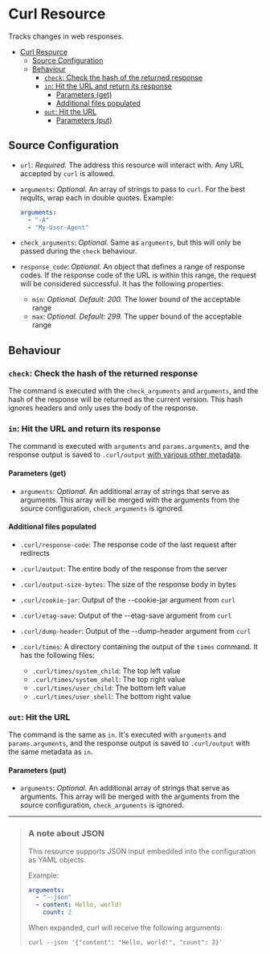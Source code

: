 # Curl Resource

Tracks changes in web responses.

- [Curl Resource](#curl-resource)
  - [Source Configuration](#source-configuration)
  - [Behaviour](#behaviour)
    - [`check`: Check the hash of the returned response](#check-check-the-hash-of-the-returned-response)
    - [`in`: Hit the URL and return its response](#in-hit-the-url-and-return-its-response)
      - [Parameters (get)](#parameters-get)
      - [Additional files populated](#additional-files-populated)
    - [`out`: Hit the URL](#out-hit-the-url)
      - [Parameters (put)](#parameters-put)

## Source Configuration

- `url`: *Required.* The address this resource will interact with. Any URL
  accepted by `curl` is allowed.

- `arguments`: *Optional.* An array of strings to pass to `curl`. For the best
  reqults, wrap each in double quotes.
  Example:

  ```yaml
  arguments:
    - "-A"
    - "My-User-Agent"
  ```

- `check_arguments`: *Optional.* Same as `arguments`, but this will only be
  passed during the `check` behaviour.

- `response_code`: *Optional.* An object that defines a range of response codes.
  If the response code of the URL is within this range, the request will be
  considered successful. It has the following properties:
  - `min`: *Optional. Default: 200.* The lower bound of the acceptable range
  - `max`: *Optional. Default: 299.* The upper bound of the acceptable range

## Behaviour

### `check`: Check the hash of the returned response

The command is executed with the `check_arguments` and `arguments`, and the hash of the response will be returned as the
current version. This hash ignores headers and only uses the body of the
response.

### `in`: Hit the URL and return its response

The command is executed with `arguments` and `params.arguments`, and the
response output is saved to `.curl/output` [with various other metadata](#additional-files-populated).

#### Parameters (get)

- `arguments`: *Optional.* An additional array of strings that serve as
  arguments. This array will be merged with the arguments from the source
  configuration, `check_arguments` is ignored.

#### Additional files populated

- `.curl/response-code`: The response code of the last request after redirects

- `.curl/output`: The entire body of the response from the server

- `.curl/output-size-bytes`: The size of the response body in bytes

- `.curl/cookie-jar`: Output of the --cookie-jar argument from `curl`

- `.curl/etag-save`: Output of the --etag-save argument from `curl`

- `.curl/dump-header`: Output of the --dump-header argument from `curl`

- `.curl/times`: A directory containing the output of the `times` command. It
  has the following files:
  - `.curl/times/system_child`: The top left value
  - `.curl/times/system_shell`: The top right value
  - `.curl/times/user_child`: The bottom left value
  - `.curl/times/user_shell`: The bottom right value

### `out`: Hit the URL

The command is the same as `in`. It's executed with `arguments` and `params.arguments`, and the
response output is saved to `.curl/output` with the same metadata as `in`.

#### Parameters (put)

- `arguments`: *Optional.* An additional array of strings that serve as
  arguments. This array will be merged with the arguments from the source
  configuration, `check_arguments` is ignored.

------------

> ### A note about JSON
>
> This resource supports JSON input embedded into the configuration as YAML
> objects.
>
> Example:
>
> ```yml
> arguments:
>   - "--json"
>   - content: Hello, world!
>     count: 2
> ```
>
> When expanded, curl will receive the following arguments:
>
> `curl --json '{"content": "Hello, world!", "count": 2}'`
